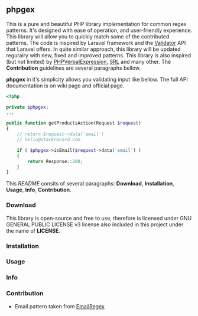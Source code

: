 ## phpgex
This is a pure and beautiful PHP library implementation for common regex patterns. It's designed with ease of operation, and user-friendly experience. This library will allow you to quickly match some of the contributed patterns. The code is inspired by Laravel framework and the [Validator](https://laravel.com/docs/5.3/validation) API that Laravel offers. In quite similar approach, this library will be updated reguralry with new, fixed and improved patterns. This library is also inspired (but not limited) by [PHPVerbalExpression](https://github.com/VerbalExpressions/PHPVerbalExpressions), [SRL](https://github.com/SimpleRegex/SRL-PHP) and many other. The **Contribution** guidelines are several paragraphs bellow.
  
**phpgex** in it's simplicity allows you validating input like bellow. The full API documentation is on wiki page and official page.

```php
<?php

private $phpgex;
...

public function getProductsAction(Request $request)
{
	// return $request->data('email')
	// hello@stackrecord.com

	if ( $phpgex->isEmail($request->data('email') )
	{
		return Response::200;
	}
}
```

This *README* consits of several paragraphs: **Download**, **Installation**, **Usage**, **Info**, **Contribution**.
  
### Download
This library is open-source and free to use, therefore is licensed under GNU GENERAL PUBLIC LICENSE v3 license also included in this project under the name of **LICENSE**.  

### Installation

### Usage

### Info

### Contribution

* Email pattern taken from [EmailRegex](http://emailregex.com)


